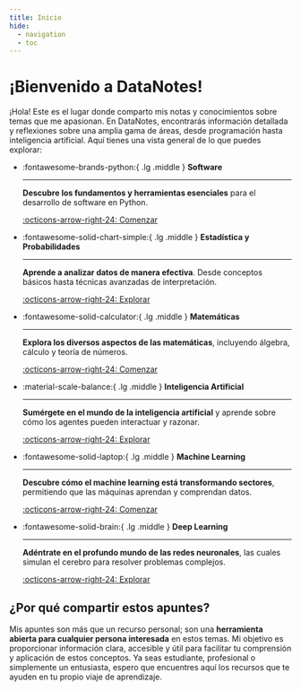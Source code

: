```yaml
---
title: Inicio
hide:
  - navigation
  - toc
---
```


# ¡Bienvenido a DataNotes!

¡Hola! Este es el lugar donde comparto mis notas y conocimientos sobre temas que me apasionan. En DataNotes, encontrarás información detallada y reflexiones sobre una amplia gama de áreas, desde programación hasta inteligencia artificial. Aquí tienes una vista general de lo que puedes explorar:

<div class="grid cards" markdown>

-   :fontawesome-brands-python:{ .lg .middle } **Software**

    ---

    **Descubre los fundamentos y herramientas esenciales** para el desarrollo de software en Python.

    [:octicons-arrow-right-24: Comenzar](topics/software/py/fundamentos.md)

-   :fontawesome-solid-chart-simple:{ .lg .middle } **Estadística y Probabilidades**

    ---

    **Aprende a analizar datos de manera efectiva**. Desde conceptos básicos hasta técnicas avanzadas de interpretación.

    [:octicons-arrow-right-24: Explorar](topics/math/statistics/descriptiva.md)

-   :fontawesome-solid-calculator:{ .lg .middle } **Matemáticas**

    ---

    **Explora los diversos aspectos de las matemáticas**, incluyendo álgebra, cálculo y teoría de números.

    [:octicons-arrow-right-24: Comenzar](topics/math/algebra/algebra_lineal.md)

-   :material-scale-balance:{ .lg .middle } **Inteligencia Artificial**

    ---

    **Sumérgete en el mundo de la inteligencia artificial** y aprende sobre cómo los agentes pueden interactuar y razonar.

    [:octicons-arrow-right-24: Explorar](ai/agentes.md)

-   :fontawesome-solid-laptop:{ .lg .middle } **Machine Learning**

    ---

    **Descubre cómo el machine learning está transformando sectores**, permitiendo que las máquinas aprendan y comprendan datos.

    [:octicons-arrow-right-24: Comenzar](ml/machine_learning.md)

-   :fontawesome-solid-brain:{ .lg .middle } **Deep Learning**

    ---

    **Adéntrate en el profundo mundo de las redes neuronales**, las cuales simulan el cerebro para resolver problemas complejos.

    [:octicons-arrow-right-24: Explorar](dl/redes_neuronales.md)

</div>

## ¿Por qué compartir estos apuntes?

Mis apuntes son más que un recurso personal; son una **herramienta abierta para cualquier persona interesada** en estos temas. Mi objetivo es proporcionar información clara, accesible y útil para facilitar tu comprensión y aplicación de estos conceptos. Ya seas estudiante, profesional o simplemente un entusiasta, espero que encuentres aquí los recursos que te ayuden en tu propio viaje de aprendizaje.

</br>
